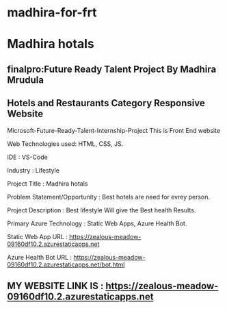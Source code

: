 # madhira-for-frt
# Madhira hotals
## finalpro:Future Ready Talent Project By Madhira Mrudula
## Hotels and Restaurants Category Responsive Website 

Microsoft-Future-Ready-Talent-Internship-Project This is Front End website

Web Technologies used: HTML, CSS, JS.

IDE           : VS-Code

Industry      : Lifestyle

Project Title : Madhira hotals

Problem Statement/Opportunity : Best hotels  are  need for evrey person.

Project Description           :  Best lifestyle  Will give the Best health Results.

Primary Azure Technology      :  Static Web Apps, Azure Health Bot.

Static Web App URL :  https://zealous-meadow-09160df10.2.azurestaticapps.net

Azure Health Bot URL : https://zealous-meadow-09160df10.2.azurestaticapps.net/bot.html

## MY WEBSITE LINK IS : https://zealous-meadow-09160df10.2.azurestaticapps.net
